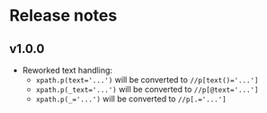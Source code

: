 # Release notes

## v1.0.0

-   Reworked text handling:
    - `xpath.p(text='...')` will be converted to `//p[text()='...']`
    - `xpath.p(_text='...')` will be converted to `//p[@text='...']`
    - `xpath.p(_='...')` will be converted to `//p[.='...']`
